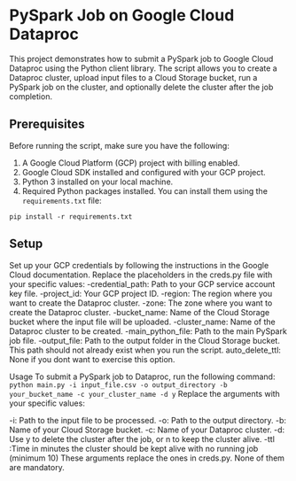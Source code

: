 # PySpark Job on Google Cloud Dataproc

This project demonstrates how to submit a PySpark job to Google Cloud Dataproc using the Python client library. The script allows you to create a Dataproc cluster, upload input files to a Cloud Storage bucket, run a PySpark job on the cluster, and optionally delete the cluster after the job completion.

## Prerequisites

Before running the script, make sure you have the following:

1. A Google Cloud Platform (GCP) project with billing enabled.
2. Google Cloud SDK installed and configured with your GCP project.
3. Python 3 installed on your local machine.
4. Required Python packages installed. You can install them using the `requirements.txt` file:

`pip install -r requirements.txt`

## Setup
Set up your GCP credentials by following the instructions in the Google Cloud documentation.
Replace the placeholders in the creds.py file with your specific values:
-credential_path: Path to your GCP service account key file.
-project_id: Your GCP project ID.
-region: The region where you want to create the Dataproc cluster.
-zone: The zone where you want to create the Dataproc cluster.
-bucket_name: Name of the Cloud Storage bucket where the input file will be uploaded.
-cluster_name: Name of the Dataproc cluster to be created.
-main_python_file: Path to the main PySpark job file.
-output_file: Path to the output folder in the Cloud Storage bucket. This path should not already exist when you run the script.
auto_delete_ttl: None if you dont want to exercise this option.

Usage
To submit a PySpark job to Dataproc, run the following command:
`python main.py -i input_file.csv -o output_directory -b your_bucket_name -c your_cluster_name -d y`
Replace the arguments with your specific values:

-i: Path to the input file to be processed.
-o: Path to the output directory.
-b: Name of your Cloud Storage bucket.
-c: Name of your Dataproc cluster.
-d: Use y to delete the cluster after the job, or n to keep the cluster alive.
-ttl :Time in minutes the cluster should be kept alive with no running job (minimum 10)
These arguments replace the ones in creds.py. None of them are mandatory.
